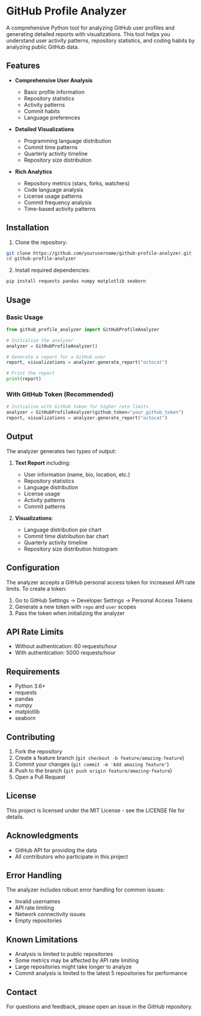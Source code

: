 # GitHub Profile Analyzer

A comprehensive Python tool for analyzing GitHub user profiles and generating detailed reports with visualizations. This tool helps you understand user activity patterns, repository statistics, and coding habits by analyzing public GitHub data.

## Features

- **Comprehensive User Analysis**
  - Basic profile information
  - Repository statistics
  - Activity patterns
  - Commit habits
  - Language preferences

- **Detailed Visualizations**
  - Programming language distribution
  - Commit time patterns
  - Quarterly activity timeline
  - Repository size distribution

- **Rich Analytics**
  - Repository metrics (stars, forks, watchers)
  - Code language analysis
  - License usage patterns
  - Commit frequency analysis
  - Time-based activity patterns

## Installation

1. Clone the repository:
```bash
git clone https://github.com/yourusername/github-profile-analyzer.git
cd github-profile-analyzer
```

2. Install required dependencies:
```bash
pip install requests pandas numpy matplotlib seaborn
```

## Usage

### Basic Usage

```python
from github_profile_analyzer import GitHubProfileAnalyzer

# Initialize the analyzer
analyzer = GitHubProfileAnalyzer()

# Generate a report for a GitHub user
report, visualizations = analyzer.generate_report("octocat")

# Print the report
print(report)
```

### With GitHub Token (Recommended)

```python
# Initialize with GitHub token for higher rate limits
analyzer = GitHubProfileAnalyzer(github_token="your_github_token")
report, visualizations = analyzer.generate_report("octocat")
```

## Output

The analyzer generates two types of output:

1. **Text Report** including:
   - User information (name, bio, location, etc.)
   - Repository statistics
   - Language distribution
   - License usage
   - Activity patterns
   - Commit patterns

2. **Visualizations**:
   - Language distribution pie chart
   - Commit time distribution bar chart
   - Quarterly activity timeline
   - Repository size distribution histogram

## Configuration

The analyzer accepts a GitHub personal access token for increased API rate limits. To create a token:

1. Go to GitHub Settings → Developer Settings → Personal Access Tokens
2. Generate a new token with `repo` and `user` scopes
3. Pass the token when initializing the analyzer

## API Rate Limits

- Without authentication: 60 requests/hour
- With authentication: 5000 requests/hour

## Requirements

- Python 3.6+
- requests
- pandas
- numpy
- matplotlib
- seaborn

## Contributing

1. Fork the repository
2. Create a feature branch (`git checkout -b feature/amazing-feature`)
3. Commit your changes (`git commit -m 'Add amazing feature'`)
4. Push to the branch (`git push origin feature/amazing-feature`)
5. Open a Pull Request

## License

This project is licensed under the MIT License - see the LICENSE file for details.

## Acknowledgments

- GitHub API for providing the data
- All contributors who participate in this project

## Error Handling

The analyzer includes robust error handling for common issues:
- Invalid usernames
- API rate limiting
- Network connectivity issues
- Empty repositories

## Known Limitations

- Analysis is limited to public repositories
- Some metrics may be affected by API rate limiting
- Large repositories might take longer to analyze
- Commit analysis is limited to the latest 5 repositories for performance

## Contact

For questions and feedback, please open an issue in the GitHub repository.
